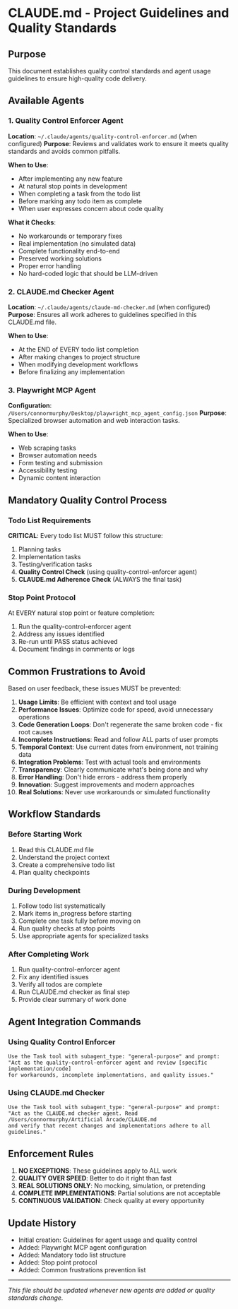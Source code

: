 # CLAUDE.md - Project Guidelines and Quality Standards

## Purpose
This document establishes quality control standards and agent usage guidelines to ensure high-quality code delivery.

## Available Agents

### 1. Quality Control Enforcer Agent
**Location**: `~/.claude/agents/quality-control-enforcer.md` (when configured)
**Purpose**: Reviews and validates work to ensure it meets quality standards and avoids common pitfalls.

**When to Use**:
- After implementing any new feature
- At natural stop points in development
- When completing a task from the todo list
- Before marking any todo item as complete
- When user expresses concern about code quality

**What it Checks**:
- No workarounds or temporary fixes
- Real implementation (no simulated data)
- Complete functionality end-to-end
- Preserved working solutions
- Proper error handling
- No hard-coded logic that should be LLM-driven

### 2. CLAUDE.md Checker Agent
**Location**: `~/.claude/agents/claude-md-checker.md` (when configured)
**Purpose**: Ensures all work adheres to guidelines specified in this CLAUDE.md file.

**When to Use**:
- At the END of EVERY todo list completion
- After making changes to project structure
- When modifying development workflows
- Before finalizing any implementation

### 3. Playwright MCP Agent
**Configuration**: `/Users/connormurphy/Desktop/playwright_mcp_agent_config.json`
**Purpose**: Specialized browser automation and web interaction tasks.

**When to Use**:
- Web scraping tasks
- Browser automation needs
- Form testing and submission
- Accessibility testing
- Dynamic content interaction

## Mandatory Quality Control Process

### Todo List Requirements
**CRITICAL**: Every todo list MUST follow this structure:
1. Planning tasks
2. Implementation tasks
3. Testing/verification tasks
4. **Quality Control Check** (using quality-control-enforcer agent)
5. **CLAUDE.md Adherence Check** (ALWAYS the final task)

### Stop Point Protocol
At EVERY natural stop point or feature completion:
1. Run the quality-control-enforcer agent
2. Address any issues identified
3. Re-run until PASS status achieved
4. Document findings in comments or logs

## Common Frustrations to Avoid

Based on user feedback, these issues MUST be prevented:

1. **Usage Limits**: Be efficient with context and tool usage
2. **Performance Issues**: Optimize code for speed, avoid unnecessary operations
3. **Code Generation Loops**: Don't regenerate the same broken code - fix root causes
4. **Incomplete Instructions**: Read and follow ALL parts of user prompts
5. **Temporal Context**: Use current dates from environment, not training data
6. **Integration Problems**: Test with actual tools and environments
7. **Transparency**: Clearly communicate what's being done and why
8. **Error Handling**: Don't hide errors - address them properly
9. **Innovation**: Suggest improvements and modern approaches
10. **Real Solutions**: Never use workarounds or simulated functionality

## Workflow Standards

### Before Starting Work
1. Read this CLAUDE.md file
2. Understand the project context
3. Create a comprehensive todo list
4. Plan quality checkpoints

### During Development
1. Follow todo list systematically
2. Mark items in_progress before starting
3. Complete one task fully before moving on
4. Run quality checks at stop points
5. Use appropriate agents for specialized tasks

### After Completing Work
1. Run quality-control-enforcer agent
2. Fix any identified issues
3. Verify all todos are complete
4. Run CLAUDE.md checker as final step
5. Provide clear summary of work done

## Agent Integration Commands

### Using Quality Control Enforcer
```
Use the Task tool with subagent_type: "general-purpose" and prompt:
"Act as the quality-control-enforcer agent and review [specific implementation/code] 
for workarounds, incomplete implementations, and quality issues."
```

### Using CLAUDE.md Checker
```
Use the Task tool with subagent_type: "general-purpose" and prompt:
"Act as the CLAUDE.md checker agent. Read /Users/connormurphy/Artificial Arcade/CLAUDE.md 
and verify that recent changes and implementations adhere to all guidelines."
```

## Enforcement Rules

1. **NO EXCEPTIONS**: These guidelines apply to ALL work
2. **QUALITY OVER SPEED**: Better to do it right than fast
3. **REAL SOLUTIONS ONLY**: No mocking, simulation, or pretending
4. **COMPLETE IMPLEMENTATIONS**: Partial solutions are not acceptable
5. **CONTINUOUS VALIDATION**: Check quality at every opportunity

## Update History
- Initial creation: Guidelines for agent usage and quality control
- Added: Playwright MCP agent configuration
- Added: Mandatory todo list structure
- Added: Stop point protocol
- Added: Common frustrations prevention list

---
*This file should be updated whenever new agents are added or quality standards change.*